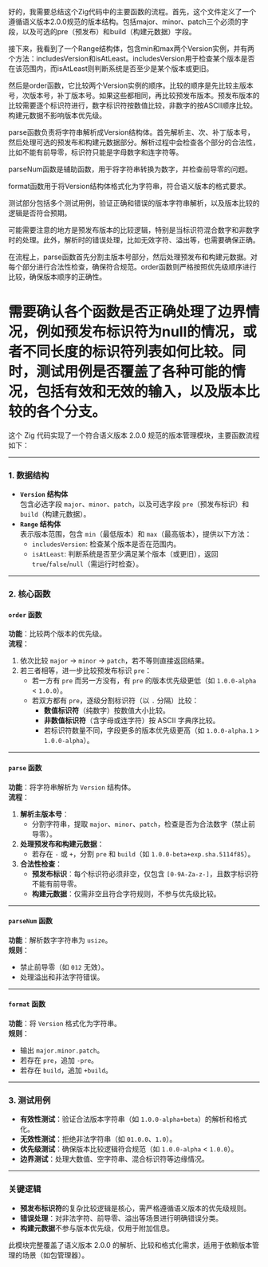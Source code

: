 好的，我需要总结这个Zig代码中的主要函数的流程。首先，这个文件定义了一个遵循语义版本2.0.0规范的版本结构。包括major、minor、patch三个必须的字段，以及可选的pre（预发布）和build（构建元数据）字段。

接下来，我看到了一个Range结构体，包含min和max两个Version实例，并有两个方法：includesVersion和isAtLeast。includesVersion用于检查某个版本是否在该范围内，而isAtLeast则判断系统是否至少是某个版本或更旧。

然后是order函数，它比较两个Version实例的顺序。比较的顺序是先比较主版本号，次版本号，补丁版本号。如果这些都相同，再比较预发布版本。预发布版本的比较需要逐个标识符进行，数字标识符按数值比较，非数字的按ASCII顺序比较。构建元数据不影响版本优先级。

parse函数负责将字符串解析成Version结构体。首先解析主、次、补丁版本号，然后处理可选的预发布和构建元数据部分。解析过程中会检查各个部分的合法性，比如不能有前导零，标识符只能是字母数字和连字符等。

parseNum函数是辅助函数，用于将字符串转换为数字，并检查前导零的问题。

format函数用于将Version结构体格式化为字符串，符合语义版本的格式要求。

测试部分包括多个测试用例，验证正确和错误的版本字符串解析，以及版本比较的逻辑是否符合预期。

可能需要注意的地方是预发布版本的比较逻辑，特别是当标识符混合数字和非数字时的处理。此外，解析时的错误处理，比如无效字符、溢出等，也需要确保正确。

在流程上，parse函数首先分割主版本号部分，然后处理预发布和构建元数据。对每个部分进行合法性检查，确保符合规范。order函数则严格按照优先级顺序进行比较，确保版本顺序的正确性。

需要确认各个函数是否正确处理了边界情况，例如预发布标识符为null的情况，或者不同长度的标识符列表如何比较。同时，测试用例是否覆盖了各种可能的情况，包括有效和无效的输入，以及版本比较的各个分支。
================================================
这个 Zig 代码实现了一个符合语义版本 2.0.0 规范的版本管理模块，主要函数流程如下：

---

### **1. 数据结构**
- **`Version` 结构体**  
  包含必选字段 `major`、`minor`、`patch`，以及可选字段 `pre`（预发布标识）和 `build`（构建元数据）。
- **`Range` 结构体**  
  表示版本范围，包含 `min`（最低版本）和 `max`（最高版本），提供以下方法：
  - `includesVersion`: 检查某个版本是否在范围内。
  - `isAtLeast`: 判断系统是否至少满足某个版本（或更旧），返回 `true`/`false`/`null`（需运行时检查）。

---

### **2. 核心函数**
#### **`order` 函数**  
**功能**：比较两个版本的优先级。  
**流程**：
1. 依次比较 `major` → `minor` → `patch`，若不等则直接返回结果。
2. 若三者相等，进一步比较预发布标识 `pre`：
   - 若一方有 `pre` 而另一方没有，有 `pre` 的版本优先级更低（如 `1.0.0-alpha` < `1.0.0`）。
   - 若双方都有 `pre`，逐级分割标识符（以 `.` 分隔）比较：
     - **数值标识符**（纯数字）按数值大小比较。
     - **非数值标识符**（含字母或连字符）按 ASCII 字典序比较。
     - 若标识符数量不同，字段更多的版本优先级更高（如 `1.0.0-alpha.1` > `1.0.0-alpha`）。

---

#### **`parse` 函数**  
**功能**：将字符串解析为 `Version` 结构体。  
**流程**：
1. **解析主版本号**：
   - 分割字符串，提取 `major`、`minor`、`patch`，检查是否为合法数字（禁止前导零）。
2. **处理预发布和构建元数据**：
   - 若存在 `-` 或 `+`，分割 `pre` 和 `build`（如 `1.0.0-beta+exp.sha.5114f85`）。
3. **合法性检查**：
   - **预发布标识**：每个标识符必须非空，仅包含 `[0-9A-Za-z-]`，且数字标识符不能有前导零。
   - **构建元数据**：仅需非空且符合字符规则，不参与优先级比较。

---

#### **`parseNum` 函数**  
**功能**：解析数字字符串为 `usize`。  
**规则**：
- 禁止前导零（如 `012` 无效）。
- 处理溢出和非法字符错误。

---

#### **`format` 函数**  
**功能**：将 `Version` 格式化为字符串。  
**规则**：
- 输出 `major.minor.patch`。
- 若存在 `pre`，追加 `-pre`。
- 若存在 `build`，追加 `+build`。

---

### **3. 测试用例**
- **有效性测试**：验证合法版本字符串（如 `1.0.0-alpha+beta`）的解析和格式化。
- **无效性测试**：拒绝非法字符串（如 `01.0.0`、`1.0`）。
- **优先级测试**：确保版本比较逻辑符合规范（如 `1.0.0-alpha` < `1.0.0`）。
- **边界测试**：处理大数值、空字符串、混合标识符等边缘情况。

---

### **关键逻辑**
- **预发布标识符**的复杂比较逻辑是核心，需严格遵循语义版本的优先级规则。
- **错误处理**：对非法字符、前导零、溢出等场景进行明确错误分类。
- **构建元数据**不参与版本优先级，仅用于附加信息。

此模块完整覆盖了语义版本 2.0.0 的解析、比较和格式化需求，适用于依赖版本管理的场景（如包管理器）。